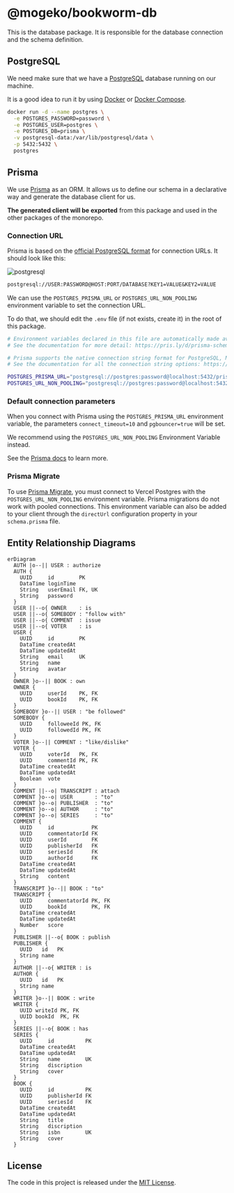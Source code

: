 # @mogeko/bookworm-db

This is the database package. It is responsible for the database connection and the schema definition.

## PostgreSQL

We need make sure that we have a [PostgreSQL](https://www.postgresql.org) database running on our machine.

It is a good idea to run it by using [Docker](https://www.docker.com) or [Docker Compose](https://docs.docker.com/compose).

```bash
docker run -d --name postgres \
  -e POSTGRES_PASSWORD=password \
  -e POSTGRES_USER=postgres \
  -e POSTGRES_DB=prisma \
  -v postgresql-data:/var/lib/postgresql/data \
  -p 5432:5432 \
  postgres
```

## Prisma

We use [Prisma](https://www.prisma.io) as an ORM. It allows us to define our schema in a declarative way and generate the database client for us.

**The generated client will be exported** from this package and used in the other packages of the monorepo.

### Connection URL

Prisma is based on the [official PostgreSQL format](https://www.postgresql.org/docs/current/libpq-connect.html#LIBPQ-CONNSTRING) for connection URLs. It should look like this:

![postgresql](https://www.prisma.io/docs/static/13ad9000b9d57ac66c16fabcad9e08b7/42cbc/postgresql-connection-string.png)

```txt
postgresql://USER:PASSWORD@HOST:PORT/DATABASE?KEY1=VALUE&KEY2=VALUE
```

We can use the `POSTGRES_PRISMA_URL` or `POSTGRES_URL_NON_POOLING` environment variable to set the connection URL.

To do that, we should edit the `.env` file (if not exists, create it) in the root of this package.

```bash
# Environment variables declared in this file are automatically made available to Prisma.
# See the documentation for more detail: https://pris.ly/d/prisma-schema#accessing-environment-variables-from-the-schema

# Prisma supports the native connection string format for PostgreSQL, MySQL, SQLite, SQL Server, MongoDB and CockroachDB.
# See the documentation for all the connection string options: https://pris.ly/d/connection-strings

POSTGRES_PRISMA_URL="postgresql://postgres:password@localhost:5432/prisma?schema=public&connect_timeout=10&pgbouncer=true"
POSTGRES_URL_NON_POOLING="postgresql://postgres:password@localhost:5432/prisma?schema=public"
```

### Default connection parameters

When you connect with Prisma using the `POSTGRES_PRISMA_URL` environment variable, the parameters `connect_timeout=10` and `pgbouncer=true` will be set.

We recommend using the `POSTGRES_URL_NON_POOLING` Environment Variable instead.

See the [Prisma docs](https://www.prisma.io/docs/concepts/database-connectors/postgresql) to learn more.

### Prisma Migrate

To use [Prisma Migrate](https://www.prisma.io/docs/concepts/components/prisma-migrate), you must connect to Vercel Postgres with the `POSTGRES_URL_NON_POOLING` environment variable. Prisma migrations do not work with pooled connections. This environment variable can also be added to your client through the `directUrl` configuration property in your `schema.prisma` file.

## Entity Relationship Diagrams

```mermaid
erDiagram
  AUTH |o--|| USER : authorize
  AUTH {
    UUID     id        PK
    DataTime loginTime
    String   userEmail FK, UK
    String   password
  }
  USER ||--o{ OWNER    : is
  USER ||--o{ SOMEBODY : "follow with"
  USER ||--o{ COMMENT  : issue
  USER ||--o{ VOTER    : is
  USER {
    UUID     id        PK
    DataTime createdAt
    DataTime updatedAt
    String   email     UK
    String   name
    String   avatar
  }
  OWNER }o--|| BOOK : own
  OWNER {
    UUID     userId    PK, FK
    UUID     bookId    PK, FK
  }
  SOMEBODY }o--|| USER : "be followed"
  SOMEBODY {
    UUID     followeeId PK, FK
    UUID     followedId PK, FK
  }
  VOTER }o--|| COMMENT : "like/dislike"
  VOTER {
    UUID     voterId   PK, FK
    UUID     commentId PK, FK
    DataTime createdAt
    DataTime updatedAt
    Boolean  vote
  }
  COMMENT ||--o| TRANSCRIPT : attach
  COMMENT }o--o| USER       : "to"
  COMMENT }o--o| PUBLISHER  : "to"
  COMMENT }o--o| AUTHOR     : "to"
  COMMENT }o--o| SERIES     : "to"
  COMMENT {
    UUID     id            PK
    UUID     commentatorId FK
    UUID     userId        FK
    UUID     publisherId   FK
    UUID     seriesId      FK
    UUID     authorId      FK
    DataTime createdAt
    DataTime updatedAt
    String   content
  }
  TRANSCRIPT }o--|| BOOK : "to"
  TRANSCRIPT {
    UUID     commentatorId PK, FK
    UUID     bookId        PK, FK
    DataTime createdAt
    DataTime updatedAt
    Number   score
  }
  PUBLISHER ||--o{ BOOK : publish
  PUBLISHER {
    UUID   id   PK
    String name
  }
  AUTHOR ||--o{ WRITER : is
  AUTHOR {
    UUID   id   PK
    String name
  }
  WRITER }o--|| BOOK : write
  WRITER {
    UUID writeId PK, FK
    UUID bookId  PK, FK
  }
  SERIES ||--o{ BOOK : has
  SERIES {
    UUID     id          PK
    DataTime createdAt
    DataTime updatedAt
    String   name        UK
    String   discription
    String   cover
  }
  BOOK {
    UUID     id          PK
    UUID     publisherId FK
    UUID     seriesId    FK
    DataTime createdAt
    DataTime updatedAt
    String   title
    String   discription
    String   isbn        UK
    String   cover
  }
```

## License

The code in this project is released under the [MIT License](./LICENSE).
